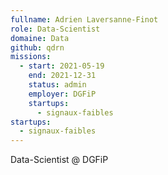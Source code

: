 ```yaml
---
fullname: Adrien Laversanne-Finot
role: Data-Scientist
domaine: Data
github: qdrn
missions:
  - start: 2021-05-19
    end: 2021-12-31
    status: admin
    employer: DGFiP
    startups:
      - signaux-faibles
startups:
  - signaux-faibles
---
```

Data-Scientist @ DGFiP